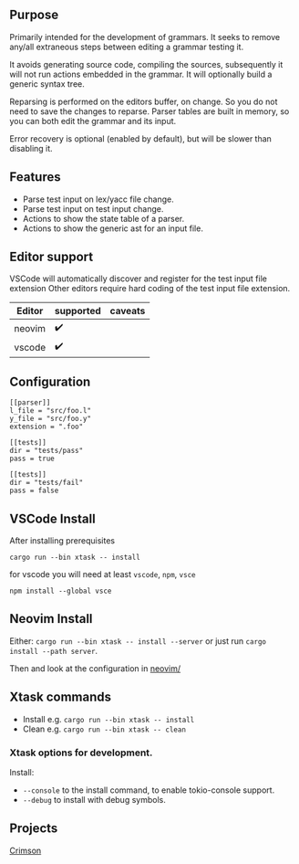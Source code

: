 ## Purpose

Primarily intended for the development of grammars.
It seeks to remove any/all extraneous steps between editing a grammar testing it.

It avoids generating source code, compiling the sources, subsequently it will not run actions embedded in the grammar. It will optionally build a generic syntax tree.

Reparsing is performed on the editors buffer, on change. So you do not need to save the changes to reparse. Parser tables are built in memory, so you can both edit the grammar and its input.

Error recovery is optional (enabled by default), but will be slower than disabling it.

## Features

* Parse test input on lex/yacc file change.
* Parse test input on test input change.
* Actions to show the state table of a parser.
* Actions to show the generic ast for an input file.

## Editor support

VSCode will automatically discover and register for the test input file extension
Other editors require hard coding of the test input file extension.


| Editor  | supported | caveats |
| ------- | ----------|------------------------------------------------------------- |
| neovim  | :heavy_check_mark: | |
| vscode  | :heavy_check_mark: | |

## Configuration
```
[[parser]]
l_file = "src/foo.l"
y_file = "src/foo.y"
extension = ".foo"

[[tests]]
dir = "tests/pass"
pass = true

[[tests]]
dir = "tests/fail"
pass = false
```

## VSCode Install

After installing prerequisites

```
cargo run --bin xtask -- install
```
for vscode you will need at least `vscode`, `npm`, `vsce`

```
npm install --global vsce
```

## Neovim Install
Either: `cargo run --bin xtask -- install --server` or just run `cargo install --path server`.

Then and look at the configuration in [neovim/](neovim/README.md)

## Xtask commands
* Install e.g. `cargo run --bin xtask -- install`
* Clean e.g. `cargo run --bin xtask -- clean`

### Xtask options for development.

Install:
* `--console` to the install command, to enable tokio-console support.
* `--debug` to install with debug symbols.

## Projects
[Crimson](https://github.com/ratmice/crimson)
